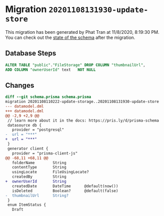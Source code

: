 # Migration `20201108131930-update-store`

This migration has been generated by Phat Tran at 11/8/2020, 8:19:30 PM.
You can check out the [state of the schema](./schema.prisma) after the migration.

## Database Steps

```sql
ALTER TABLE "public"."FileStorage" DROP COLUMN "thumbnailUrl",
ADD COLUMN "ownerUserId" text   NOT NULL 
```

## Changes

```diff
diff --git schema.prisma schema.prisma
migration 20201108110222-update-storage..20201108131930-update-store
--- datamodel.dml
+++ datamodel.dml
@@ -2,9 +2,9 @@
 // learn more about it in the docs: https://pris.ly/d/prisma-schema
 datasource db {
   provider = "postgresql"
-  url = "***"
+  url = "***"
 }
 generator client {
   provider = "prisma-client-js"
@@ -68,11 +68,11 @@
   folderName        String
   contentType       String
   usingLocate       FileUsingLocate?
   createdBy         String
+  ownerUserId       String
   createdDate       DateTime      @default(now())
   isDeleted         Boolean?      @default(false)
-  thumbnailUrl      String?
 }
 enum ItemStatus {
   Draft
```


